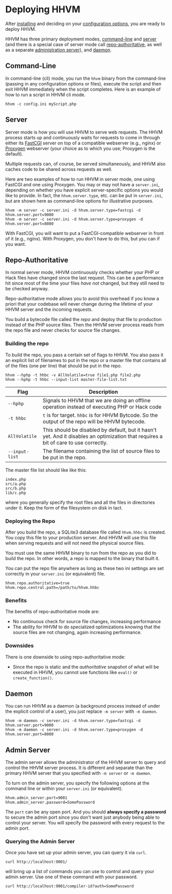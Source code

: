 # Deploying HHVM

After [installing](../installing/intro.md) and deciding on your [configuration options](../configuration/intro.md), you are ready to deploy HHVM.

HHVM has three primary deployment modes, [command-line](#command-line) and [server](#server) (and there is a special case of server mode call [repo-authoritative](#repo-authoritative), as well as a separate [administration server](#admin-server)), and [daemon](#daemon). 

## Command-Line

In command-line (cli) mode, you run the `hhvm` binary from the command-line (passing in any configuration options or files), execute the script and then exit HHVM immediately when the script completes. Here is an example of how to run a script in HHVM cli mode.

```
hhvm -c config.ini myScript.php
```

## Server

Server mode is how you will use HHVM to serve web requests. The HHVM process starts up and continuously waits for requests to come in through either its [FastCGI](./hhvm-servers#fastcgi) server on top of a compatible webserver (e.g., nginx) or [Proxygen](./hhvm-servers#proxygen) webserver (your choice as to which you use; Proxygen is the default).

Multiple requests can, of course, be served simultaneously, and HHVM also caches code to be shared across requests as well.

Here are two examples of how to run HHVM in server mode, one using FastCGI and one using Proxygen. You may or may not have a `server.ini`, depending on whether you have explicit server-specific options you would like to provide. In fact, the `hhvm.server.type`, etc. can be put in `server.ini`, but are shown here as command-line options for illustrative purposes.

```
hhvm -m server -c server.ini -d hhvm.server.type=fastcgi -d hhvm.server.port=9000
hhvm -m server -c server.ini -d hhvm.server.type=proxygen -d hhvm.server.port=8080
```

With FastCGI, you will want to put a FastCGI-compatible webserver in front of it (e.g., nginx). With Proxygen, you don't have to do this, but you can if you want.

## Repo-Authoritative

In normal server mode, HHVM continuously checks whether your PHP or Hack files have changed since the last request. This can be a performance hit since most of the time your files *have not* changed, but they still need to be checked anyway.

Repo-authoritative mode allows you to avoid this overhead if you know a priori that your codebase will never change during the lifetime of your HHVM server and the incoming requests.

You build a bytecode file called the *repo* and deploy that file to production instead of the PHP source files. Then the HHVM server process reads from the repo file and never checks for source file changes.

### Building the repo

To build the repo, you pass a certain set of flags to HHVM. You also pass it an explicit list of filenames to put in the repo or a master file that contains all of the files (one per line) that should be put in the repo.

```
hhvm --hphp -t hhbc -v AllVolatile=true file1.php file2.php
hhvm --hphp -t hhbc --input-list master-file-list.txt
```

Flag | Description
-----|------------
`--hphp` | Signals to HHVM that we are doing an offline operation instead of executing PHP or Hack code
`-t hhbc` | `t` is for target. `hhbc` is for HHVM Bytcode. So the output of the repo will be HHVM bytecode.
`AllVolatile` | This should be disabled by default, but it hasn't yet. And it disables an optimization that requires a bit of care to use correctly.
`--input-list` | The filename containing the list of source files to be put in the repo.

The master file list should like like this:

```
index.php
src/a.php
src/b.php
lib/c.php
```

where you generally specify the root files and all the files in directories under it. Keep the form of the filesystem on disk in tact.

### Deploying the Repo

After you build the repo, a SQLite3 database file called `hhvm.hhbc` is created. You copy this file to your production server. And HHVM will use this file when serving requests and will not need the physical source files. 

You must use the same HHVM binary to run from the repo as you did to build the repo. In other words, a repo is mapped to the binary that built it.

You can put the repo file anywhere as long as these two ini settings are set correctly in your `server.ini` (or equivalent) file.

```
hhvm.repo.authoritative=true
hhvm.repo.central.path=/path/to/hhvm.hhbc
```

### Benefits

The benefits of repo-authoritative mode are:

* No continuous check for source file changes, increasing performance
* The ability for HHVM to do specialized optimizations knowing that the source files are not changing, again increasing performance.

### Downsides

There is one downside to using repo-authoritative mode:

* Since the repo is static and the *authoritative* snapshot of what will be executed in HHVM, you cannot use functions like `eval()` or `create_function()`.

## Daemon

You can run HHVM as a daemon (a background process instead of under the explicit control of a user), you just replace `-m server` with `-m daemon`.

```
hhvm -m daemon -c server.ini -d hhvm.server.type=fastcgi -d hhvm.server.port=9000
hhvm -m daemon -c server.ini -d hhvm.server.type=proxygen -d hhvm.server.port=8080
```

## Admin Server

The admin server allows the administrator of the HHVM server to query and control the HHVM server process. It is different and separate than the primary HHVM server that you specified with `-m server` or `-m daemon`.

To turn on the admin server, you specify the following options at the command line or within your `server.ini` (or equivalent).

```
hhvm.admin_server.port=9001
hhvm.admin_server.password=SomePassword
```

The `port` can be any open port. And you should **always specify a password** to secure the admin port since you don't want just anybody being able to control your server. You will specify the password with every request to the admin port.

### Querying the Admin Server

Once you have set up your admin server, you can query it via `curl`. 

```
curl http://localhost:9001/
```

will bring up a list of commands you can use to control and query your admin server. Use one of these command with your password.

```
curl http://localhost:9001/compiler-id?auth=SomePassword
```
